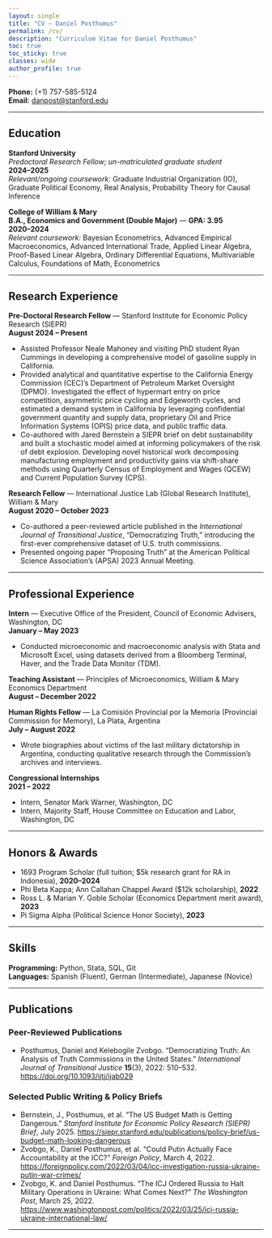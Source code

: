 ```yaml
---
layout: single
title: "CV — Daniel Posthumus"
permalink: /cv/
description: "Curriculum Vitae for Daniel Posthumus"
toc: true
toc_sticky: true
classes: wide
author_profile: true
---
```


**Phone:** (+1) 757-585-5124  
**Email:** [danpost@stanford.edu](mailto:danpost@stanford.edu)

---

## Education

**Stanford University**  
*Predoctoral Research Fellow; un-matriculated graduate student*  
**2024–2025**  
*Relevant/ongoing coursework:* Graduate Industrial Organization (IO), Graduate Political Economy, Real Analysis, Probability Theory for Causal Inference

**College of William & Mary**  
**B.A., Economics and Government (Double Major)** — **GPA: 3.95**  
**2020–2024**  
*Relevant coursework:* Bayesian Econometrics, Advanced Empirical Macroeconomics, Advanced International Trade, Applied Linear Algebra, Proof-Based Linear Algebra, Ordinary Differential Equations, Multivariable Calculus, Foundations of Math, Econometrics

---

## Research Experience

**Pre-Doctoral Research Fellow** — Stanford Institute for Economic Policy Research (SIEPR)  
**August 2024 – Present**

- Assisted Professor Neale Mahoney and visiting PhD student Ryan Cummings in developing a comprehensive model of gasoline supply in California.
- Provided analytical and quantitative expertise to the California Energy Commission (CEC)’s Department of Petroleum Market Oversight (DPMO). Investigated the effect of hypermart entry on price competition, asymmetric price cycling and Edgeworth cycles, and estimated a demand system in California by leveraging confidential government quantity and supply data, proprietary Oil and Price Information Systems (OPIS) price data, and public traffic data.
- Co-authored with Jared Bernstein a SIEPR brief on debt sustainability and built a stochastic model aimed at informing policymakers of the risk of debt explosion. Developing novel historical work decomposing manufacturing employment and productivity gains via shift-share methods using Quarterly Census of Employment and Wages (QCEW) and Current Population Survey (CPS).

**Research Fellow** — International Justice Lab (Global Research Institute), William & Mary  
**August 2020 – October 2023**

- Co-authored a peer-reviewed article published in the *International Journal of Transitional Justice*, “Democratizing Truth,” introducing the first-ever comprehensive dataset of U.S. truth commissions.
- Presented ongoing paper “Proposing Truth” at the American Political Science Association’s (APSA) 2023 Annual Meeting.

---

## Professional Experience

**Intern** — Executive Office of the President, Council of Economic Advisers, Washington, DC  
**January – May 2023**

- Conducted microeconomic and macroeconomic analysis with Stata and Microsoft Excel, using datasets derived from a Bloomberg Terminal, Haver, and the Trade Data Monitor (TDM).

**Teaching Assistant** — Principles of Microeconomics, William & Mary Economics Department  
**August – December 2022**

**Human Rights Fellow** — La Comisión Provincial por la Memoria (Provincial Commission for Memory), La Plata, Argentina  
**July – August 2022**

- Wrote biographies about victims of the last military dictatorship in Argentina, conducting qualitative research through the Commission’s archives and interviews.

**Congressional Internships**  
**2021 – 2022**

- Intern, Senator Mark Warner, Washington, DC  
- Intern, Majority Staff, House Committee on Education and Labor, Washington, DC

---

## Honors & Awards

- 1693 Program Scholar (full tuition; $5k research grant for RA in Indonesia), **2020–2024**
- Phi Beta Kappa; Ann Callahan Chappel Award ($12k scholarship), **2022**
- Ross L. & Marian Y. Goble Scholar (Economics Department merit award), **2023**
- Pi Sigma Alpha (Political Science Honor Society), **2023**

---

## Skills

**Programming:** Python, Stata, SQL, Git  
**Languages:** Spanish (Fluent), German (Intermediate), Japanese (Novice)

---

## Publications

### Peer-Reviewed Publications

- Posthumus, Daniel and Kelebogile Zvobgo. “Democratizing Truth: An Analysis of Truth Commissions in the United States.” *International Journal of Transitional Justice* **15**(3), 2022: 510–532. <https://doi.org/10.1093/ijtj/ijab029>

### Selected Public Writing & Policy Briefs

- Bernstein, J., Posthumus, et al. “The US Budget Math is Getting Dangerous.” *Stanford Institute for Economic Policy Research (SIEPR) Brief*, July 2025. <https://siepr.stanford.edu/publications/policy-brief/us-budget-math-looking-dangerous>
- Zvobgo, K., Daniel Posthumus, et al. “Could Putin Actually Face Accountability at the ICC?” *Foreign Policy*, March 4, 2022. <https://foreignpolicy.com/2022/03/04/icc-investigation-russia-ukraine-putin-war-crimes/>
- Zvobgo, K. and Daniel Posthumus. “The ICJ Ordered Russia to Halt Military Operations in Ukraine: What Comes Next?” *The Washington Post*, March 25, 2022. <https://www.washingtonpost.com/politics/2022/03/25/icj-russia-ukraine-international-law/>

---